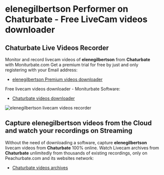 # elenegilbertson Performer on Chaturbate - Free LiveCam videos downloader

## Chaturbate Live Videos Recorder

Monitor and record livecam videos of **elenegilbertson** from **Chaturbate** with Moniturbate.com
Get a premium trial for free by just and only registering with your Email address:
* [elenegilbertson Premium videos downloader](https://moniturbate.com/request-demo-licence-key.html)

Free livecam videos downloader - Moniturbate Software:
* [Chaturbate videos downloader](https://moniturbate.com/moniturbate-download-software.html)

![elenegilbertson livecam videos recorder](https://peachurnet.com/templates/moniturbate-software.png)


## Capture elenegilbertson videos from the Cloud and watch your recordings on Streaming

Without the need of downloading a software, capture **elenegilbertson** livecam videos from **Chaturbate** 100% online.
Watch Livecam archives from **Chaturbate** unlimitedly from thousands of existing recordings, only on Peachurbate.com and its websites network:
* [Chaturbate videos archives](https://peachurnet.com/)